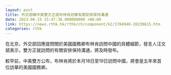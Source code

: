```yaml
---
layout: post
title: 外交部稱中美雙方正就布林肯訪華有關安排保持溝通
date: 2023-06-15 15:47:38.000000000 +08:00
link: https://news.rthk.hk/rthk/ch/component/k2/1704948-20230615.htm
categories: rthk
---
```


在北京，外交部回應提問關於美國國務卿布林肯訪問中國的具體細節，發言人汪文斌表示，雙方正就訪問的有關安排保持溝通，將及時發布。

較早前，中美雙方公布，布林肯將於本月18日至19日訪問中國，將會是五年來首位訪華的美國國務卿。
